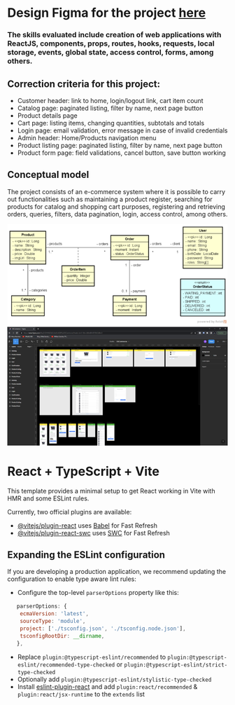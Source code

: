 # Design Figma for the project [here](https://www.figma.com/file/ZrGNVNG0kZL6txDv4G8P6s/DSCommerce)

### The skills evaluated include creation of web applications with ReactJS, components, props, routes, hooks, requests, local storage, events, global state, access control, forms, among others.

## Correction criteria for this project:

- Customer header: link to home, login/logout link, cart item count 
- Catalog page: paginated listing, filter by name, next page button 
- Product details page 
- Cart page: listing items, changing quantities, subtotals and totals 
- Login page: email validation, error message in case of invalid credentials 
- Admin header:  Home/Products navigation menu 
- Product listing page: paginated listing, filter by name, next page button 
- Product form page: field validations, cancel button, save button working

## Conceptual model

The project consists of an e-commerce system where it is possible to carry out functionalities such as maintaining a product register, searching for products for catalog and shopping cart purposes, registering and retrieving orders, queries, filters, data pagination, login, access control, among others.

![Figma](https://github.com/SofiaMFonseca/assets/blob/main/dscommerce-frontend/conceptual-model-DSCommerce.png)

# React + TypeScript + Vite

This template provides a minimal setup to get React working in Vite with HMR and some ESLint rules.

Currently, two official plugins are available:

- [@vitejs/plugin-react](https://github.com/vitejs/vite-plugin-react/blob/main/packages/plugin-react/README.md) uses [Babel](https://babeljs.io/) for Fast Refresh
- [@vitejs/plugin-react-swc](https://github.com/vitejs/vite-plugin-react-swc) uses [SWC](https://swc.rs/) for Fast Refresh

## Expanding the ESLint configuration

If you are developing a production application, we recommend updating the configuration to enable type aware lint rules:

- Configure the top-level `parserOptions` property like this:

```js
   parserOptions: {
    ecmaVersion: 'latest',
    sourceType: 'module',
    project: ['./tsconfig.json', './tsconfig.node.json'],
    tsconfigRootDir: __dirname,
   },
```

- Replace `plugin:@typescript-eslint/recommended` to `plugin:@typescript-eslint/recommended-type-checked` or `plugin:@typescript-eslint/strict-type-checked`
- Optionally add `plugin:@typescript-eslint/stylistic-type-checked`
- Install [eslint-plugin-react](https://github.com/jsx-eslint/eslint-plugin-react) and add `plugin:react/recommended` & `plugin:react/jsx-runtime` to the `extends` list
